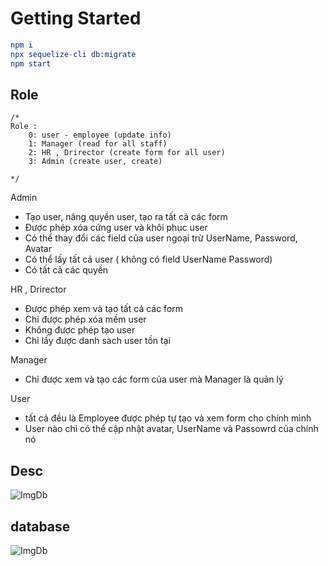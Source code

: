 # Getting Started

```elm
npm i
npx sequelize-cli db:migrate
npm start
```

## Role

```
/*
Role :
    0: user - employee (update info)
    1: Manager (read for all staff)
    2: HR , Drirector (create form for all user)
    3: Admin (create user, create)

*/
```

Admin

- Tạo user, nâng quyền user, tạo ra tất cả các form
- Được phép xóa cứng user và khôi phục user
- Có thể thay đổi các field của user ngoại trừ UserName, Password, Avatar
- Có thể lấy tất cả user ( không có field UserName Password)
- Có tất cả các quyền

HR , Drirector

- Được phép xem và tạo tất cả các form
- Chỉ được phép xóa mềm user
- Không được phép tạo user
- Chỉ lấy được danh sach user tồn tại

Manager

- Chỉ được xem và tạo các form của user mà Manager là quản lý

User

- tất cả đều là Employee được phép tự tạo và xem form cho chính mình
- User nào chỉ có thể cập nhật avatar, UserName và Passowrd của chính nó

## Desc
![ImgDb](https://user-images.githubusercontent.com/84229533/189962129-a57018bf-8910-408c-85bc-96d8f28eea8b.png)

## database

![ImgDb](https://user-images.githubusercontent.com/84229533/183840686-e17ac9eb-d129-414b-a578-5076fa25f752.png)
